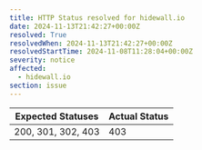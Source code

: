 ```yaml
---
title: HTTP Status resolved for hidewall.io
date: 2024-11-13T21:42:27+00:00Z
resolved: True
resolvedWhen: 2024-11-13T21:42:27+00:00Z
resolvedStartTime: 2024-11-08T11:28:04+00:00Z
severity: notice
affected:
  - hidewall.io
section: issue
---
```


| Expected Statuses | Actual Status  |
|-------------------|----------------|
| 200, 301, 302, 403 | 403 |
